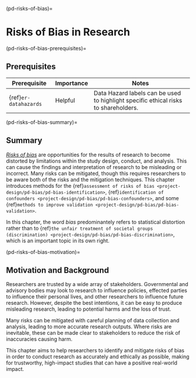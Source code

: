 (pd-risks-of-bias)=
# Risks of Bias in Research


(pd-risks-of-bias-prerequisites)=
## Prerequisites


| Prerequisite          | Importance | Notes                                                                               |
| -----------------|----------|------|
| {ref}`er-datahazards` | Helpful | Data Hazard labels can be used to highlight specific ethical risks to shareholders.  |

(pd-risks-of-bias-summary)=
## Summary
[*Risks of bias*](https://www.nhmrc.gov.au/guidelinesforguidelines/develop/assessing-risk-bias#) are opportunities for the results of research to become distorted by limitations within the study design, conduct, and analysis.
This can cause the findings and interpretation of research to be misleading or incorrect. 
Many risks can be mitigated, though this requires researchers to be aware both of the risks and the mitigation techniques. 
This chapter introduces methods for the {ref}`assessment of risks of bias <project-design/pd-bias/pd-bias-identification>`, {ref}`identification of confounders <project-design/pd-bias/pd-bias-confounders>`, and some {ref}`methods to improve validation <project-design/pd-bias/pd-bias-validation>`. 

In this chapter, the word *bias* predominantely refers to statistical distortion rather than to {ref}`the unfair treatment of societal groups (discrimination) <project-design/pd-bias/pd-bias-discrimination>`, which is an important topic in its own right.





(pd-risks-of-bias-motivation)=
## Motivation and Background

Researchers are trusted by a wide array of stakeholders. 
Governmental and advisory bodies may look to research to influence policies, effected parties to influence their personal lives, and other researchers to influence future research.
However, despite the best intentions, it can be easy to produce misleading research, leading to potential harms and the loss of trust. 

Many risks can be mitigated with careful planning of data collection and analysis, leading to more accurate research outputs. 
Where risks are inevitable, these can be made clear to stakeholders to reduce the risk of inaccuracies causing harm. 


This chapter aims to help researchers to identify and mitigate risks of bias in order to conduct research as accurately and ethically as possible, making for trustworthy, high-impact studies that can have a positive real-world impact. 
